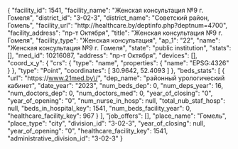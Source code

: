 {
    "facility_id": 1541,
    "facility_name": "Женская консультация №9 г. Гомеля",
    "district_id": "3-02-3",
    "district_name": "Советский район, Гомель",
    "facility_url": "http:\/\/healthcare.by\/deptinfo.php?deptnum=4700",
    "facility_address": "пр-т Октября",
    "title": "Женская консультация №9 г. Гомеля",
    "facility_type": "Женская консультация",
    "ap_1": "22",
    "name": "Женская консультация №9 г. Гомеля",
    "state": "public institution",
    "stats": [],
    "med_id": 10216087,
    "address": "пр-т Октября",
    "devices": [],
    "coord_x_y": {
        "crs": {
            "type": "name",
            "properties": {
                "name": "EPSG:4326"
            }
        },
        "type": "Point",
        "coordinates": [
            30.9642,
            52.4093
        ]
    },
    "beds_stats": [
        {
            "url": "https:\/\/www.21med.by\/",
            "dep_name": "районный урологический кабинет",
            "date_year": "2023",
            "num_beds_dep": 0,
            "num_deps_year": 16,
            "num_doctors_dep": 0,
            "num_doctors_med": 0,
            "year_of_closing": "0",
            "year_of_opening": "0",
            "num_nurse_in_hosp": null,
            "total_nub_staf_hosp": null,
            "beds_in_hospital_key": 1541,
            "num_beds_facility_year": 0,
            "healthcare_facility_key": 967
        }
    ],
    "job_offers": [],
    "place_name": "Гомель",
    "place_type": "city",
    "division_id": "3-02-3",
    "year_of_closing": null,
    "year_of_opening": "0",
    "healthcare_facility_key": 1541,
    "administrative_division_id": "3-02-3"
}
